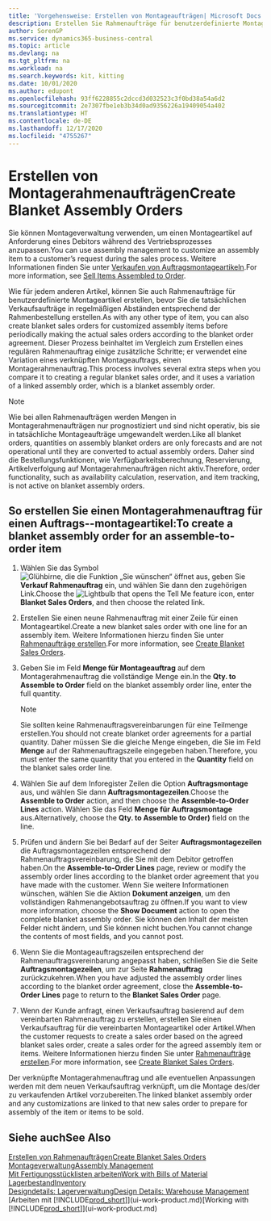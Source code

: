 ```yaml
---
title: 'Vorgehensweise: Erstellen von Montageaufträgen| Microsoft Docs'
description: Erstellen Sie Rahmenaufträge für benutzerdefinierte Montageartikel, bevor Sie die tatsächlichen Verkaufsaufträge in regelmäßigen Abständen entsprechend der Rahmenbestellung erstellen.
author: SorenGP
ms.service: dynamics365-business-central
ms.topic: article
ms.devlang: na
ms.tgt_pltfrm: na
ms.workload: na
ms.search.keywords: kit, kitting
ms.date: 10/01/2020
ms.author: edupont
ms.openlocfilehash: 93ff6228855c2dccd3d032523c3f0bd38a54a6d2
ms.sourcegitcommit: 2e7307fbe1eb3b34d0ad9356226a19409054a402
ms.translationtype: HT
ms.contentlocale: de-DE
ms.lasthandoff: 12/17/2020
ms.locfileid: "4755267"
---
```

# <a name="create-blanket-assembly-orders"></a><span data-ttu-id="29e90-103">Erstellen von Montagerahmenaufträgen</span><span class="sxs-lookup"><span data-stu-id="29e90-103">Create Blanket Assembly Orders</span></span>
<span data-ttu-id="29e90-104">Sie können Montageverwaltung verwenden, um einen Montageartikel auf Anforderung eines Debitors während des Vertriebsprozesses anzupassen.</span><span class="sxs-lookup"><span data-stu-id="29e90-104">You can use assembly management to customize an assembly item to a customer’s request during the sales process.</span></span> <span data-ttu-id="29e90-105">Weitere Informationen finden Sie unter [Verkaufen von Auftragsmontageartikeln](assembly-how-to-sell-items-assembled-to-order.md).</span><span class="sxs-lookup"><span data-stu-id="29e90-105">For more information, see [Sell Items Assembled to Order](assembly-how-to-sell-items-assembled-to-order.md).</span></span>  

 <span data-ttu-id="29e90-106">Wie für jedem anderen Artikel, können Sie auch Rahmenaufträge für benutzerdefinierte Montageartikel erstellen, bevor Sie die tatsächlichen Verkaufsaufträge in regelmäßigen Abständen entsprechend der Rahmenbestellung erstellen.</span><span class="sxs-lookup"><span data-stu-id="29e90-106">As with any other type of item, you can also create blanket sales orders for customized assembly items before periodically making the actual sales orders according to the blanket order agreement.</span></span> <span data-ttu-id="29e90-107">Dieser Prozess beinhaltet im Vergleich zum Erstellen eines regulären Rahmenauftrag einige zusätzliche Schritte; er verwendet eine Variation eines verknüpften Montageauftrags, einen Montagerahmenauftrag.</span><span class="sxs-lookup"><span data-stu-id="29e90-107">This process involves several extra steps when you compare it to creating a regular blanket sales order, and it uses a variation of a linked assembly order, which is a blanket assembly order.</span></span>

> [!NOTE]  
>  <span data-ttu-id="29e90-108">Wie bei allen Rahmenaufträgen werden Mengen in Montagerahmenaufträgen nur prognostiziert und sind nicht operativ, bis sie in tatsächliche Montageaufträge umgewandelt werden.</span><span class="sxs-lookup"><span data-stu-id="29e90-108">Like all blanket orders, quantities on assembly blanket orders are only forecasts and are not operational until they are converted to actual assembly orders.</span></span> <span data-ttu-id="29e90-109">Daher sind die Bestellungsfunktionen, wie Verfügbarkeitsberechnung, Reservierung, Artikelverfolgung auf Montagerahmenaufträgen nicht aktiv.</span><span class="sxs-lookup"><span data-stu-id="29e90-109">Therefore, order functionality, such as availability calculation, reservation, and item tracking, is not active on blanket assembly orders.</span></span>  

## <a name="to-create-a-blanket-assembly-order-for-an-assemble-to-order-item"></a><span data-ttu-id="29e90-110">So erstellen Sie einen Montagerahmenauftrag für einen Auftrags\-\-montageartikel:</span><span class="sxs-lookup"><span data-stu-id="29e90-110">To create a blanket assembly order for an assemble\-to\-order item</span></span>  
1. <span data-ttu-id="29e90-111">Wählen Sie das Symbol ![Glühbirne, die die Funktion „Sie wünschen“ öffnet](media/ui-search/search_small.png "Was möchten Sie tun?") aus, geben Sie **Verkauf Rahmenauftrag** ein, und wählen Sie dann den zugehörigen Link.</span><span class="sxs-lookup"><span data-stu-id="29e90-111">Choose the ![Lightbulb that opens the Tell Me feature](media/ui-search/search_small.png "Tell me what you want to do") icon, enter **Blanket Sales Orders**, and then choose the related link.</span></span>  
2. <span data-ttu-id="29e90-112">Erstellen Sie einen neune Rahmenauftrag mit einer Zeile für einen Montageartikel.</span><span class="sxs-lookup"><span data-stu-id="29e90-112">Create a new blanket sales order with one line for an assembly item.</span></span> <span data-ttu-id="29e90-113">Weitere Informationen hierzu finden Sie unter [Rahmenaufträge erstellen](sales-how-to-create-blanket-sales-orders.md).</span><span class="sxs-lookup"><span data-stu-id="29e90-113">For more information, see [Create Blanket Sales Orders](sales-how-to-create-blanket-sales-orders.md).</span></span>  
3. <span data-ttu-id="29e90-114">Geben Sie im Feld **Menge für Montageauftrag** auf dem Montagerahmenauftrag die vollständige Menge ein.</span><span class="sxs-lookup"><span data-stu-id="29e90-114">In the **Qty. to Assemble to Order** field on the blanket assembly order line, enter the full quantity.</span></span>

    > [!NOTE]  
    >  <span data-ttu-id="29e90-115">Sie sollten keine Rahmenauftragsvereinbarungen für eine Teilmenge erstellen.</span><span class="sxs-lookup"><span data-stu-id="29e90-115">You should not create blanket order agreements for a partial quantity.</span></span> <span data-ttu-id="29e90-116">Daher müssen Sie die gleiche Menge eingeben, die Sie im Feld **Menge** auf der Rahmenauftragszeile eingegeben haben.</span><span class="sxs-lookup"><span data-stu-id="29e90-116">Therefore, you must enter the same quantity that you entered in the **Quantity** field on the blanket sales order line.</span></span>  

4. <span data-ttu-id="29e90-117">Wählen Sie auf dem Inforegister Zeilen die Option **Auftragsmontage** aus, und wählen Sie dann **Auftragsmontagezeilen**.</span><span class="sxs-lookup"><span data-stu-id="29e90-117">Choose the **Assemble to Order** action, and then choose the **Assemble-to-Order Lines** action.</span></span> <span data-ttu-id="29e90-118">Wählen Sie das Feld **Menge für Auftragsmontage** aus.</span><span class="sxs-lookup"><span data-stu-id="29e90-118">Alternatively, choose the **Qty. to Assemble to Order)** field on the line.</span></span>  
5. <span data-ttu-id="29e90-119">Prüfen und ändern Sie bei Bedarf auf der Seiter **Auftragsmontagezeilen** die Auftragsmontagezeilen entsprechend der Rahmenauftragsvereinbarung, die Sie mit dem Debitor getroffen haben.</span><span class="sxs-lookup"><span data-stu-id="29e90-119">On the **Assemble-to-Order Lines** page, review or modify the assembly order lines according to the blanket order agreement that you have made with the customer.</span></span> <span data-ttu-id="29e90-120">Wenn Sie weitere Informationen wünschen, wählen Sie die Aktion **Dokument anzeigen**, um den vollständigen Rahmenangebotsauftrag zu öffnen.</span><span class="sxs-lookup"><span data-stu-id="29e90-120">If you want to view more information, choose the **Show Document** action to open the complete blanket assembly order.</span></span> <span data-ttu-id="29e90-121">Sie können den Inhalt der meisten Felder nicht ändern, und Sie können nicht buchen.</span><span class="sxs-lookup"><span data-stu-id="29e90-121">You cannot change the contents of most fields, and you cannot post.</span></span>  
6. <span data-ttu-id="29e90-122">Wenn Sie die Montageauftragszeilen entsprechend der Rahmenauftragsvereinbarung angepasst haben, schließen Sie die Seite **Auftragsmontagezeilen**, um zur Seite **Rahmenauftrag** zurückzukehren.</span><span class="sxs-lookup"><span data-stu-id="29e90-122">When you have adjusted the assembly order lines according to the blanket order agreement, close the **Assemble-to-Order Lines** page to return to the **Blanket Sales Order** page.</span></span>  
7. <span data-ttu-id="29e90-123">Wenn der Kunde anfragt, einen Verkaufsauftrag basierend auf dem vereinbarten Rahmenauftrag zu erstellen, erstellen Sie einen Verkaufsauftrag für die vereinbarten Montageartikel oder Artikel.</span><span class="sxs-lookup"><span data-stu-id="29e90-123">When the customer requests to create a sales order based on the agreed blanket sales order, create a sales order for the agreed assembly item or items.</span></span> <span data-ttu-id="29e90-124">Weitere Informationen hierzu finden Sie unter [Rahmenaufträge erstellen](sales-how-to-create-blanket-sales-orders.md).</span><span class="sxs-lookup"><span data-stu-id="29e90-124">For more information, see [Create Blanket Sales Orders](sales-how-to-create-blanket-sales-orders.md).</span></span>

<span data-ttu-id="29e90-125">Der verknüpfte Montagerahmenauftrag und alle eventuellen Anpassungen werden mit dem neuen Verkaufsauftrag verknüpft, um die Montage des/der zu verkaufenden Artikel vorzubereiten.</span><span class="sxs-lookup"><span data-stu-id="29e90-125">The linked blanket assembly order and any customizations are linked to that new sales order to prepare for assembly of the item or items to be sold.</span></span>  

## <a name="see-also"></a><span data-ttu-id="29e90-126">Siehe auch</span><span class="sxs-lookup"><span data-stu-id="29e90-126">See Also</span></span>
[<span data-ttu-id="29e90-127">Erstellen von Rahmenaufträgen</span><span class="sxs-lookup"><span data-stu-id="29e90-127">Create Blanket Sales Orders</span></span>](sales-how-to-create-blanket-sales-orders.md)  
[<span data-ttu-id="29e90-128">Montageverwaltung</span><span class="sxs-lookup"><span data-stu-id="29e90-128">Assembly Management</span></span>](assembly-assemble-items.md)  
[<span data-ttu-id="29e90-129">Mit Fertigungsstücklisten arbeiten</span><span class="sxs-lookup"><span data-stu-id="29e90-129">Work with Bills of Material</span></span>](inventory-how-work-BOMs.md)  
[<span data-ttu-id="29e90-130">Lagerbestand</span><span class="sxs-lookup"><span data-stu-id="29e90-130">Inventory</span></span>](inventory-manage-inventory.md)  
[<span data-ttu-id="29e90-131">Designdetails: Lagerverwaltung</span><span class="sxs-lookup"><span data-stu-id="29e90-131">Design Details: Warehouse Management</span></span>](design-details-warehouse-management.md)  
<span data-ttu-id="29e90-132">[Arbeiten mit [!INCLUDE[prod_short](includes/prod_short.md)]](ui-work-product.md)</span><span class="sxs-lookup"><span data-stu-id="29e90-132">[Working with [!INCLUDE[prod_short](includes/prod_short.md)]](ui-work-product.md)</span></span>
